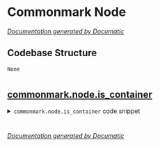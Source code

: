 # Commonmark Node

[_Documentation generated by Documatic_](https://www.documatic.com)

<!---Documatic-section-Codebase Structure-start--->
## Codebase Structure

<!---Documatic-block-system_architecture-start--->
```mermaid
None
```
<!---Documatic-block-system_architecture-end--->

# #
<!---Documatic-section-Codebase Structure-end--->

<!---Documatic-section-commonmark.node.is_container-start--->
## [commonmark.node.is_container](8-commonmark_node.md#commonmark.node.is_container)

<!---Documatic-section-is_container-start--->
<!---Documatic-block-commonmark.node.is_container-start--->
<details>
	<summary><code>commonmark.node.is_container</code> code snippet</summary>

```python
def is_container(node):
    return re.search(reContainer, node.t) is not None
```
</details>
<!---Documatic-block-commonmark.node.is_container-end--->
<!---Documatic-section-is_container-end--->

# #
<!---Documatic-section-commonmark.node.is_container-end--->

[_Documentation generated by Documatic_](https://www.documatic.com)